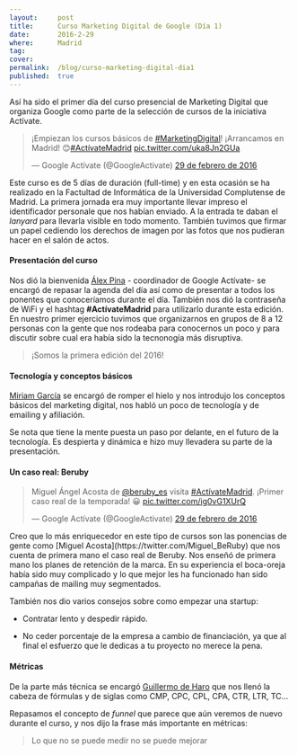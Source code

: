 ```yaml
---
layout:     post
title:      Curso Marketing Digital de Google (Día 1)
date:       2016-2-29
where:      Madrid
tag:        
cover:      
permalink:  /blog/curso-marketing-digital-dia1
published:  true
---
```


Así ha sido el primer día del curso presencial de Marketing Digital que organiza Google como parte de la selección de cursos de la iniciativa Actívate.

<blockquote class="twitter-tweet tw-align-center" data-lang="es"><p lang="es" dir="ltr">¡Empiezan los cursos básicos de <a href="https://twitter.com/hashtag/MarketingDigital?src=hash">#MarketingDigital</a>! ¡Arrancamos en Madrid! 😊<a href="https://twitter.com/hashtag/Act%C3%ADvateMadrid?src=hash">#ActívateMadrid</a> <a href="https://t.co/uka8Jn2GUa">pic.twitter.com/uka8Jn2GUa</a></p>&mdash; Google Actívate (@GoogleActivate) <a href="https://twitter.com/GoogleActivate/status/704264713752997888">29 de febrero de 2016</a></blockquote>
<script async src="//platform.twitter.com/widgets.js" charset="utf-8"></script>

Este curso es de 5 días de duración (full-time) y en esta ocasión se ha realizado en la Factultad de Informática de la Universidad Complutense de Madrid.
La primera jornada era muy importante llevar impreso el identificador personale que nos habían enviado. A la entrada te daban el *lanyard* para llevarla visible en todo momento. También tuvimos que firmar un papel cediendo los derechos de imagen por las fotos que nos pudieran hacer en el salón de actos.

#### Presentación del curso

Nos dió la bienvenida [Álex Pina](https://twitter.com/pina089) - coordinador de Google Actívate- se encargó de repasar la agenda del día así como de presentar a todos los ponentes que conoceríamos durante el día. También nos dió la contraseña de WiFi y el hashtag **#ActívateMadrid** para utilizarlo durante esta edición. En nuestro primer ejercicio tuvimos que organizarnos en grupos de 8 a 12 personas con la gente que nos rodeaba para conocernos un poco y para discutir sobre cual era había sido la tecnonogía más disruptiva.

> ¡Somos la primera edición del 2016!

#### Tecnología y conceptos básicos

[Miriam García](https://twitter.com/MiriamGArmesto)
se encargó de romper el hielo y nos introdujo los conceptos básicos del marketing digital, nos habló un poco de tecnología y de emailing y afiliación.

Se nota que tiene la mente puesta un paso por delante, en el futuro de la tecnología. Es despierta y dinámica e hizo muy llevadera su parte de la presentación.

#### Un caso real: Beruby
<blockquote class="twitter-tweet tw-align-center" data-lang="es"><p lang="es" dir="ltr">Miguel Ángel Acosta de <a href="https://twitter.com/beruby_es">@beruby_es</a> visita <a href="https://twitter.com/hashtag/Act%C3%ADvateMadrid?src=hash">#ActívateMadrid</a>. ¡Primer caso real de la temporada! 😀 <a href="https://t.co/ig0vG1XUrQ">pic.twitter.com/ig0vG1XUrQ</a></p>&mdash; Google Actívate (@GoogleActivate) <a href="https://twitter.com/GoogleActivate/status/704318263833059328">29 de febrero de 2016</a></blockquote>
<script async src="//platform.twitter.com/widgets.js" charset="utf-8"></script>
Creo que lo más enriquecedor en este tipo de cursos son las ponencias de gente como
[Miguel Acosta](https://twitter.com/Miguel_BeRuby) que nos cuenta de primera mano el caso real de Beruby. Nos enseñó de primera mano los planes de retención de la marca. En su experiencia el boca-oreja había sido muy complicado y lo que mejor les ha funcionado han sido campañas de mailing muy segmentados.

También nos dio varios consejos sobre como empezar una startup:

- Contratar lento y despedir rápido.

- No ceder porcentaje de la empresa a cambio de financiación, ya que al final el esfuerzo que le dedicas a tu proyecto no merece la pena.

#### Métricas
De la parte más técnica se encargó
[Guillermo de Haro](https://twitter.com/GuillermoDeHaro)
que nos llenó la cabeza de fórmulas y de siglas como CMP, CPC, CPL, CPA, CTR, LTR, TC...

Repasamos el concepto de *funnel* que parece que aún veremos de nuevo durante el curso, y nos dijo la frase más importante en métricas:

>Lo que no se puede medir no se puede mejorar

